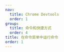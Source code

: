 ```yaml
---
nav:
  title: Chrome Devtools
  order: 1
group:
  title: 命令和快捷方式
  order: 4
title: 在命令菜单中运行命令
order: 1
---
```

